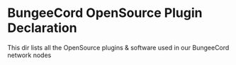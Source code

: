 # BungeeCord OpenSource Plugin Declaration
This dir lists all the OpenSource plugins & software used in our BungeeCord network nodes